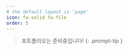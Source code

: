 ```yaml
---
# the default layout is 'page'
icon: fa-solid fa-file
order: 5
---
```


> 포트폴리오는 준비중입니다!
{: .prompt-tip }

<script src="https://giscus.app/client.js"
        data-repo="hmmiii/hmmiii.github.io"
        data-repo-id="R_kgDOKpE0Ig"
        data-category="portfolio"
        data-category-id="DIC_kwDOKpE0Is4CaycR"
        data-mapping="pathname"
        data-strict="0"
        data-reactions-enabled="1"
        data-emit-metadata="0"
        data-input-position="bottom"
        data-theme="preferred_color_scheme"
        data-lang="ko"
        crossorigin="anonymous"
        async>
</script>